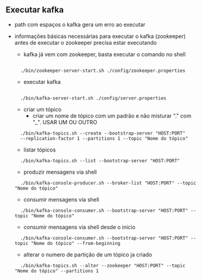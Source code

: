 ## Executar kafka

- path com espaços o kafka gera um erro ao executar

- informações básicas necessárias para executar o kafka (zookeeper)
  antes de executar o zookeeper precisa estar executando

  - kafka já vem com zookeeper, basta executar o comando no shell

  ```shell

    ./bin/zookeeper-server-start.sh ./config/zookeeper.properties
  ```

  - executar kafka

  ```shell

    ./bin/kafka-server-start.sh ./config/server.properties
  ```

  - criar um tópico
    - criar um nome de tópico com um padrão e não misturar "." com "\_". USAR UM OU OUTRO

  ```shell
    ./bin/kafka-topics.sh --create --bootstrap-server "HOST:PORT"
    --replication-factor 1 --partitions 1 --topic "Nome do tópico"
  ```

  - listar tópicos

  ```shell
    ./bin/kafka-topics.sh --list --bootstrap-server "HOST:PORT"
  ```

  - produzir mensagens via shell

  ```shell
    ./bin/kafka-console-producer.sh --broker-list "HOST:PORT" --topic "Nome do tópico"
  ```

  - consumir mensagens via shell

  ```shell
    ./bin/kafka-console-consumer.sh --bootstrap-server "HOST:PORT" --topic "Nome do tópico"
  ```

  - consumir mensagens via shell desde o inicio

  ```shell
    ./bin/kafka-console-consumer.sh --bootstrap-server "HOST:PORT" --topic "Nome do tópico" --from-beginning
  ```

  - alterar o numero de partição de um tópico ja criado

  ```shell
    ./bin/kafka-topics.sh --alter --zookeeper "HOST:PORT" --topic "Nome do tópico" --partitions 1
  ```
